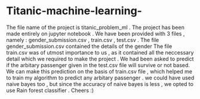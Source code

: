 # Titanic-machine-learning-
The file name of the project is titanic_problem_ml .
The project has been made entirely on jupyter notebook . 
We have been provided with 3 files , namely : gender_submission.csv , train.csv , test.csv . 
The file gender_submission.csv contained the details of the gender 
The file train.csv was of utmost importance to us , as it contained all the neccessary detail which we required to make the project .
We had been asked to predict if the arbitary passenger given in the test.csv file will survive or not based.
We can make this prediction on the basis of train.csv file , which helped me to train my algorithm to predict any arbitary passenger . 
we could have used naive bayes too , but since the accuracy of naive bayes is less , we opted to use Rain forest classifier .
Cheers :) 

